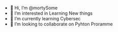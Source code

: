 - 👋 Hi, I’m @mortySome
- 👀 I’m interested in Learning New things
- 🌱 I’m currently learning Cybersec
- 💞️ I’m looking to collaborate on Pyhton Proramme

<!---
mortySome/mortySome is a ✨ special ✨ repository because its `README.md` (this file) appears on your GitHub profile.
You can click the Preview link to take a look at your changes.
--->
